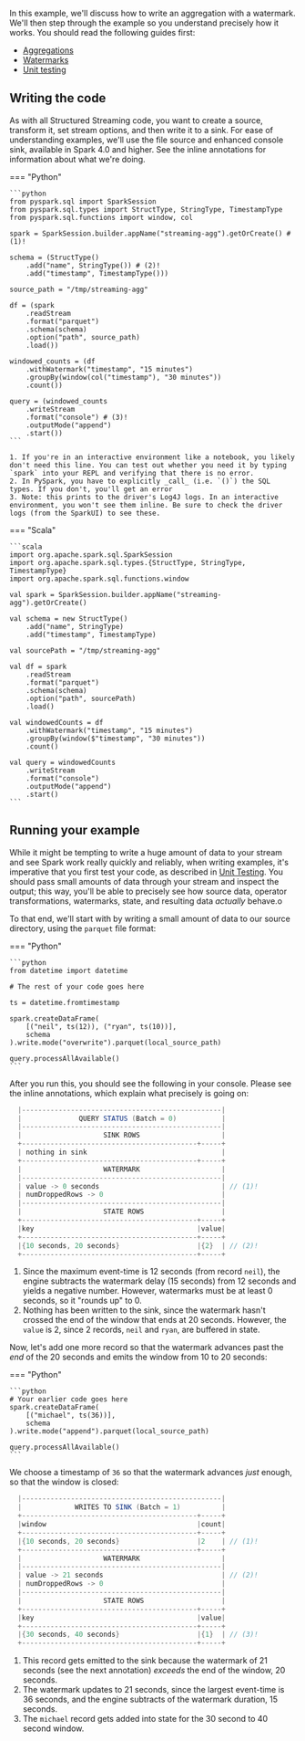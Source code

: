 In this example, we'll discuss how to write an aggregation with a watermark. We'll then step through the example so you understand precisely how it works. You should read the following guides first:

- [Aggregations]()
- [Watermarks]()
- [Unit testing](../guides/testing/unit_testing.md)

## Writing the code

As with all Structured Streaming code, you want to create a source, transform it, set stream options, and then write it to a sink. For ease of understanding examples, we'll use the file source and enhanced console sink, available in Spark 4.0 and higher. See the inline annotations for information about what we're doing.

=== "Python"

    ```python
    from pyspark.sql import SparkSession
    from pyspark.sql.types import StructType, StringType, TimestampType
    from pyspark.sql.functions import window, col

    spark = SparkSession.builder.appName("streaming-agg").getOrCreate() # (1)!

    schema = (StructType()
        .add("name", StringType()) # (2)!
        .add("timestamp", TimestampType()))

    source_path = "/tmp/streaming-agg"

    df = (spark
        .readStream
        .format("parquet")
        .schema(schema)
        .option("path", source_path)
        .load())
    
    windowed_counts = (df
        .withWatermark("timestamp", "15 minutes")
        .groupBy(window(col("timestamp"), "30 minutes"))
        .count())

    query = (windowed_counts
        .writeStream
        .format("console") # (3)!
        .outputMode("append")
        .start())
    ```

    1. If you're in an interactive environment like a notebook, you likely don't need this line. You can test out whether you need it by typing `spark` into your REPL and verifying that there is no error.
    2. In PySpark, you have to explicitly _call_ (i.e. `()`) the SQL types. If you don't, you'll get an error
    3. Note: this prints to the driver's Log4J logs. In an interactive environment, you won't see them inline. Be sure to check the driver logs (from the SparkUI) to see these.

=== "Scala"

    ```scala
    import org.apache.spark.sql.SparkSession
    import org.apache.spark.sql.types.{StructType, StringType, TimestampType}
    import org.apache.spark.sql.functions.window

    val spark = SparkSession.builder.appName("streaming-agg").getOrCreate()

    val schema = new StructType()
        .add("name", StringType)
        .add("timestamp", TimestampType)

    val sourcePath = "/tmp/streaming-agg"

    val df = spark
        .readStream
        .format("parquet")
        .schema(schema)
        .option("path", sourcePath)
        .load()

    val windowedCounts = df
        .withWatermark("timestamp", "15 minutes")
        .groupBy(window($"timestamp", "30 minutes"))
        .count()

    val query = windowedCounts
        .writeStream
        .format("console")
        .outputMode("append")
        .start()
    ```

## Running your example

While it might be tempting to write a huge amount of data to your stream and see Spark work really quickly and reliably, when writing examples, it's imperative that you first test your code, as described in [Unit Testing](../guides/testing/unit_testing.md). You should pass small amounts of data through your stream and inspect the output; this way, you'll be able to precisely see how source data, operator transformations, watermarks, state, and resulting data _actually_ behave.o

To that end, we'll start with by writing a small amount of data to our source directory, using the `parquet` file format:


=== "Python"

    ```python
    from datetime import datetime

    # The rest of your code goes here

    ts = datetime.fromtimestamp

    spark.createDataFrame(
        [("neil", ts(12)), ("ryan", ts(10))],
        schema
    ).write.mode("overwrite").parquet(local_source_path)

    query.processAllAvailable()
    ```

After you run this, you should see the following in your console. Please see the inline annotations, which explain what precisely is going on:


```scala
  |-------------------------------------------------|
  |              QUERY STATUS (Batch = 0)           |
  |-------------------------------------------------|
  |                    SINK ROWS                    |
  +-------------------------------------------+-----+
  | nothing in sink                                 |
  +-------------------------------------------+-----+
  |                    WATERMARK                    |
  |-------------------------------------------------|
  | value -> 0 seconds                              | // (1)!
  | numDroppedRows -> 0                             |
  |-------------------------------------------------|
  |                    STATE ROWS                   |
  +-------------------------------------------+-----+
  |key                                        |value|
  +-------------------------------------------+-----+
  |{10 seconds, 20 seconds}                   |{2}  | // (2)!
  +-------------------------------------------+-----+
```

1. Since the maximum event-time is 12 seconds (from record `neil`), the engine subtracts the watermark delay (15 seconds) from 12 seconds and yields a negative number. However, watermarks must be at least 0 seconds, so it "rounds up" to 0.
2. Nothing has been written to the sink, since the watermark hasn't crossed the end of the window that ends at 20 seconds. However, the `value` is 2, since 2 records, `neil` and `ryan`, are buffered in state.


Now, let's add one more record so that the watermark advances past the _end_ of the 20 seconds and emits the window from 10 to 20 seconds:

=== "Python"

    ```python
    # Your earlier code goes here
    spark.createDataFrame(
        [("michael", ts(36))],
        schema
    ).write.mode("append").parquet(local_source_path)

    query.processAllAvailable()
    ```

We choose a timestamp of `36` so that the watermark advances _just_ enough, so that the window is closed:


```scala
  |-------------------------------------------------|
  |             WRITES TO SINK (Batch = 1)          |
  +-------------------------------------------+-----+
  |window                                     |count|
  +-------------------------------------------+-----+
  |{10 seconds, 20 seconds}                   |2    | // (1)!
  +-------------------------------------------+-----+
  |                    WATERMARK                    |
  |-------------------------------------------------|
  | value -> 21 seconds                             | // (2)!
  | numDroppedRows -> 0                             |
  |-------------------------------------------------|
  |                    STATE ROWS                   |
  +-------------------------------------------+-----+
  |key                                        |value|
  +-------------------------------------------+-----+
  |{30 seconds, 40 seconds}                   |{1}  | // (3)!
  +-------------------------------------------+-----+
```

1. This record gets emitted to the sink because the watermark of 21 seconds (see the next annotation) _exceeds_ the end of the window, 20 seconds.
2. The watermark updates to 21 seconds, since the largest event-time is 36 seconds, and the engine subtracts of the watermark duration, 15 seconds.
3. The `michael` record gets added into state for the 30 second to 40 second window.